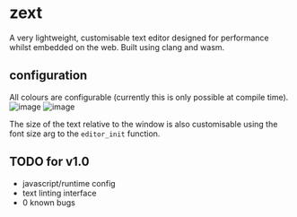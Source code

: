 # zext 
A very lightweight, customisable text editor designed for performance whilst embedded on the web. Built using clang and wasm. 

## configuration
All colours are configurable (currently this is only possible at compile time). 
![image](https://github.com/user-attachments/assets/4cac784c-50db-472a-995c-69b7600c88bc)
![image](https://github.com/user-attachments/assets/31e023db-3545-4698-b2ba-3aeda3fcb6cf)

The size of the text relative to the window is also customisable using the font size arg to the `editor_init` function.

## TODO for v1.0
- javascript/runtime config
- text linting interface
- 0 known bugs

